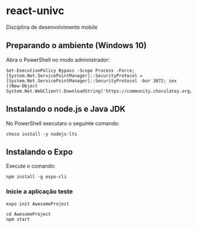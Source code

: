 # react-univc
Disciplina de desenvolvimento mobile

## Preparando o ambiente (Windows 10)
Abra o PowerShell no modo administrador:
```
Set-ExecutionPolicy Bypass -Scope Process -Force; [System.Net.ServicePointManager]::SecurityProtocol = [System.Net.ServicePointManager]::SecurityProtocol -bor 3072; iex ((New-Object System.Net.WebClient).DownloadString('https://community.chocolatey.org/install.ps1'))
```

## Instalando o node.js e Java JDK
No PowerShell executaro o seguinte comando:
```
choco install -y nodejs-lts
```

## Instalando o Expo
Execute o comando:
```
npm install -g expo-cli
```

### Inicie a aplicação teste
```
expo init AwesomeProject

cd AwesomeProject
npm start
```
